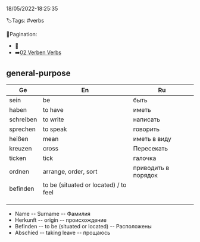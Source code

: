 18/05/2022-18:25:35

🏷️Tags: #verbs

🧭Pagination:
- 🚫
- ➡️[02 Verben Verbs](../../02%20Angaben%20zur%20Person,%20Berufe%20-%20Personal%20details,%20professions/Wörterbuch%20-%20Dict/02%20Verben%20Verbs.md)

## general-purpose

| Ge        | En                                    | Ru                  |
|-----------|---------------------------------------|---------------------|
| sein      | be                                    | быть                |
| haben     | to have                               | иметь               |
| schreiben | to write                              | написать            |
| sprechen  | to speak                              | говорить            |
| heißen    | mean                                  | иметь в виду        |
| kreuzen   | cross                                 | Пересекать          |
| ticken    | tick                                  | галочка             |
| ordnen    | arrange, order, sort                  | приводить в порядок |
| befinden  | to be (situated or located) / to feel |                     |
|           |                                       |                     |
|           |                                       |                     |
|           |                                       |                     |

 
 
 
 
 
 
 
 
 



- Name -- Surname -- Фамилия
- Herkunft -- origin -- происхождение
- Befinden -- to be (situated or located) -- Расположены
- Abschied -- taking leave -- прощаюсь